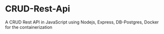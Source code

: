 # CRUD-Rest-Api

 A CRUD Rest API in JavaScript using Nodejs, Express, 
 DB-Postgres,
 Docker for the containerization
